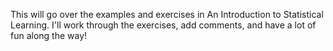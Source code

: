 This will go over the examples and exercises in An Introduction to Statistical Learning. I'll work through the exercises, add comments, and have a lot of fun along the way!
